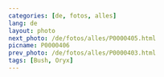 ```yaml
---
categories: [de, fotos, alles]
lang: de
layout: photo
next_photo: /de/fotos/alles/P0000405.html
picname: P0000406
prev_photo: /de/fotos/alles/P0000403.html
tags: [Bush, Oryx]
---
```

